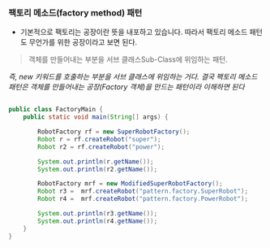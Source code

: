 ### 팩토리 메소드(factory method) 패턴
- 기본적으로 팩토리는 공장이란 뜻을 내포하고 있습니다. 따라서 팩토리 메소드 패턴도 무언가를 위한 공장이라고 보면 된다.
> 객체를 만들어내는 부분을 서브 클래스Sub-Class에 위임하는 패턴.

*즉, new 키워드를 호출하는 부분을 서브 클래스에 위임하는 거다. 결국 팩토리 메소드 패턴은 객체를 만들어내는 공장(Factory 객체)을 만드는 패턴이라 이해하면 된다*

~~~ java

public class FactoryMain {
	public static void main(String[] args) {

		RobotFactory rf = new SuperRobotFactory();
		Robot r = rf.createRobot("super");
		Robot r2 = rf.createRobot("power");

		System.out.println(r.getName());
		System.out.println(r2.getName());

		RobotFactory mrf = new ModifiedSuperRobotFactory();
		Robot r3 =  mrf.createRobot("pattern.factory.SuperRobot");
		Robot r4 =  mrf.createRobot("pattern.factory.PowerRobot");

		System.out.println(r3.getName());
		System.out.println(r4.getName());
	}
}
~~~